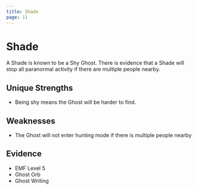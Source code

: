 ```yaml
---
title: Shade
page: 11
---
```

# Shade

A Shade is known to be a Shy Ghost. There is evidence that a Shade will stop all paranormal activity if there are multiple people nearby.

## Unique Strengths

- Being shy means the Ghost will be harder to find.

## Weaknesses

- The Ghost will not enter hunting mode if there is multiple people nearby

## Evidence

- EMF Level 5
- Ghost Orb
- Ghost Writing
